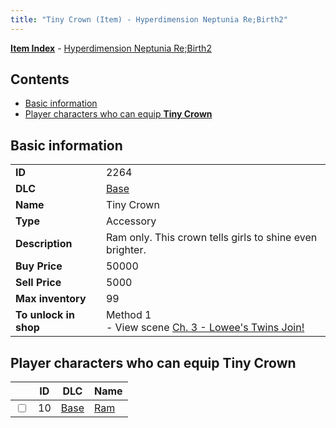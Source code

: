 ```yaml
---
title: "Tiny Crown (Item) - Hyperdimension Neptunia Re;Birth2"
---
```


[**Item Index**](/neptunia/rb2/item/index.html) - [Hyperdimension Neptunia Re;Birth2](/neptunia/rb2)

## Contents

- [Basic information](#basic-information)
- [Player characters who can equip **Tiny Crown**](#player-characters-who-can-equip-tiny-crown)

## Basic information

|   |   |
| -- | -- |
| **ID** | 2264 |
| **DLC** | [Base](/neptunia/rb2/dlc/0-base.html) |
| **Name** | Tiny Crown |
| **Type** | Accessory |
| **Description** | Ram only. This crown tells girls to shine even brighter. |
| **Buy Price** | 50000 |
| **Sell Price** | 5000 |
| **Max inventory** | 99 |
| **To unlock in shop** | Method 1<br />- View scene [Ch. 3 - Lowee's Twins Join!](/neptunia/rb2/scene/0-268-ch-3-lowees-twins-join.html) |

## Player characters who can equip **Tiny Crown**

|    | ID | DLC | Name |
| -- | -- | --- | ---- |
| <input type="checkbox" id="rb2-player-0-10" class="trackbox" /> | 10 | [Base](/neptunia/rb2/dlc/0-base.html) | [Ram](/neptunia/rb2/player/0-10-ram.html) |